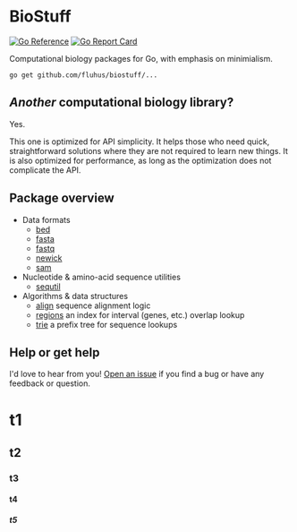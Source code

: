 # BioStuff

[![Go Reference](https://pkg.go.dev/badge/github.com/fluhus/biostuff.svg)](https://pkg.go.dev/github.com/fluhus/biostuff)
[![Go Report Card](https://goreportcard.com/badge/github.com/fluhus/biostuff)](https://goreportcard.com/report/github.com/fluhus/biostuff)

Computational biology packages for Go, with emphasis on minimialism.

```
go get github.com/fluhus/biostuff/...
```

## *Another* computational biology library?

Yes.

This one is optimized for API simplicity. It helps those who need quick,
straightforward solutions where they are not required to learn new things.
It is also optimized for performance, as long as the optimization does not
complicate the API.

## Package overview

* Data formats
  * [bed](https://pkg.go.dev/github.com/fluhus/biostuff/formats/bed)
  * [fasta](https://pkg.go.dev/github.com/fluhus/biostuff/formats/fasta)
  * [fastq](https://pkg.go.dev/github.com/fluhus/biostuff/formats/fastq)
  * [newick](https://pkg.go.dev/github.com/fluhus/biostuff/formats/newick)
  * [sam](https://pkg.go.dev/github.com/fluhus/biostuff/formats/sam)
* Nucleotide & amino-acid sequence utilities
  * [sequtil](https://pkg.go.dev/github.com/fluhus/biostuff/sequtil)
* Algorithms & data structures
  * [align](https://pkg.go.dev/github.com/fluhus/biostuff/align)
    sequence alignment logic
  * [regions](https://pkg.go.dev/github.com/fluhus/biostuff/regions)
    an index for interval (genes, etc.) overlap lookup
  * [trie](https://pkg.go.dev/github.com/fluhus/biostuff/trie)
    a prefix tree for sequence lookups

## Help or get help

I'd love to hear from you!
[Open an issue](https://github.com/fluhus/biostuff/issues/new)
if you find a bug or have any feedback or question.

# t1
## t2
### t3
#### t4
##### t5

